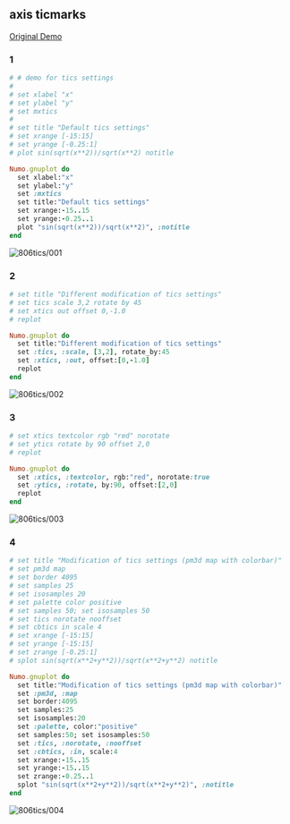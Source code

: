 ## axis ticmarks
[Original Demo](http://gnuplot.sourceforge.net/demo_4.6/tics.html)

### 1

```ruby
# # demo for tics settings
# 
# set xlabel "x"
# set ylabel "y"
# set mxtics
# 
# set title "Default tics settings"
# set xrange [-15:15]
# set yrange [-0.25:1]
# plot sin(sqrt(x**2))/sqrt(x**2) notitle

Numo.gnuplot do
  set xlabel:"x"
  set ylabel:"y"
  set :mxtics
  set title:"Default tics settings"
  set xrange:-15..15
  set yrange:-0.25..1
  plot "sin(sqrt(x**2))/sqrt(x**2)", :notitle
end
```
![806tics/001](https://raw.githubusercontent.com/ruby-numo/gnuplot-demo/master/gnuplot/md/806tics/image/001.png)

### 2

```ruby
# set title "Different modification of tics settings"
# set tics scale 3,2 rotate by 45
# set xtics out offset 0,-1.0
# replot

Numo.gnuplot do
  set title:"Different modification of tics settings"
  set :tics, :scale, [3,2], rotate_by:45
  set :xtics, :out, offset:[0,-1.0]
  replot
end
```
![806tics/002](https://raw.githubusercontent.com/ruby-numo/gnuplot-demo/master/gnuplot/md/806tics/image/002.png)

### 3

```ruby
# set xtics textcolor rgb "red" norotate
# set ytics rotate by 90 offset 2,0
# replot

Numo.gnuplot do
  set :xtics, :textcolor, rgb:"red", norotate:true
  set :ytics, :rotate, by:90, offset:[2,0]
  replot
end
```
![806tics/003](https://raw.githubusercontent.com/ruby-numo/gnuplot-demo/master/gnuplot/md/806tics/image/003.png)

### 4

```ruby
# set title "Modification of tics settings (pm3d map with colorbar)"
# set pm3d map
# set border 4095
# set samples 25
# set isosamples 20
# set palette color positive
# set samples 50; set isosamples 50
# set tics norotate nooffset
# set cbtics in scale 4
# set xrange [-15:15]
# set yrange [-15:15]
# set zrange [-0.25:1]
# splot sin(sqrt(x**2+y**2))/sqrt(x**2+y**2) notitle

Numo.gnuplot do
  set title:"Modification of tics settings (pm3d map with colorbar)"
  set :pm3d, :map
  set border:4095
  set samples:25
  set isosamples:20
  set :palette, color:"positive"
  set samples:50; set isosamples:50
  set :tics, :norotate, :nooffset
  set :cbtics, :in, scale:4
  set xrange:-15..15
  set yrange:-15..15
  set zrange:-0.25..1
  splot "sin(sqrt(x**2+y**2))/sqrt(x**2+y**2)", :notitle
end
```
![806tics/004](https://raw.githubusercontent.com/ruby-numo/gnuplot-demo/master/gnuplot/md/806tics/image/004.png)
